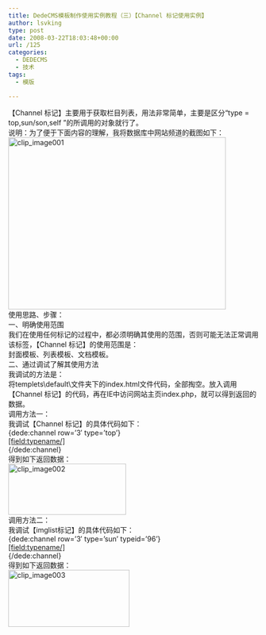 ```yaml
---
title: DedeCMS模板制作使用实例教程（三）【Channel 标记使用实例】
author: lsvking
type: post
date: 2008-03-22T18:03:48+00:00
url: /125
categories:
  - DEDECMS
  - 技术
tags:
  - 模版

---
```

</p> 

【Channel 标记】主要用于获取栏目列表，用法非常简单，主要是区分&#8220;type = top,sun/son,self &#8221;的所调用的对象就行了。   
说明：为了便于下面内容的理解，我将数据库中网站频道的截图如下：   
[<img style="border-right: 0px; border-top: 0px; border-left: 0px; border-bottom: 0px" height="347" alt="clip_image001" src="http://lsvking.github.io/wp-content/uploads/2008/03/windowslivewriterdedecmschannel-fd47clip-image001-thumb.gif" width="438" border="0" />][1]   
使用思路、步骤：   
一、明确使用范围   
我们在使用任何标记的过程中，都必须明确其使用的范围，否则可能无法正常调用该标签，【Channel 标记】的使用范围是：   
封面模板、列表模板、文档模板。   
二、通过调试了解其使用方法   
我调试的方法是：   
将templets\default\文件夹下的index.html文件代码，全部掏空。放入调用【Channel 标记】的代码，再在IE中访问网站主页index.php，就可以得到返回的数据。   
调用方法一：   
我调试【Channel 标记】的具体代码如下：   
{dede:channel row=&#8217;3&#8242; type=&#8217;top&#8217;}   
<a href="[field:typelink/]">[field:typename/]</a>   
{/dede:channel}   
得到如下返回数据：   
[<img style="border-right: 0px; border-top: 0px; border-left: 0px; border-bottom: 0px" height="103" alt="clip_image002" src="http://lsvking.github.io/wp-content/uploads/2008/03/windowslivewriterdedecmschannel-fd47clip-image002-thumb.gif" width="237" border="0" />][2]   
调用方法二：   
我调试【imglist标记】的具体代码如下：   
{dede:channel row=&#8217;3&#8242; type=&#8217;sun&#8217; typeid=&#8217;96&#8217;}   
<a href="[field:typelink/]">[field:typename/]</a>   
{/dede:channel}   
得到如下返回数据：   
[<img style="border-right: 0px; border-top: 0px; border-left: 0px; border-bottom: 0px" height="115" alt="clip_image003" src="http://lsvking.github.io/wp-content/uploads/2008/03/windowslivewriterdedecmschannel-fd47clip-image003-thumb.gif" width="244" border="0" />][3]

 [1]: http://lsvking.github.io/wp-content/uploads/2008/03/windowslivewriterdedecmschannel-fd47clip-image001-2.gif
 [2]: http://lsvking.github.io/wp-content/uploads/2008/03/windowslivewriterdedecmschannel-fd47clip-image002-2.gif
 [3]: http://lsvking.github.io/wp-content/uploads/2008/03/windowslivewriterdedecmschannel-fd47clip-image003-2.gif